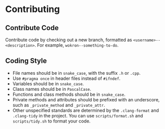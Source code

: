 # Contributing

## Contribute Code
Contribute code by checking out a new branch, formatted as `<username>--<description>`. For example, `wokron--something-to-do`.

## Coding Style

- File names should be in `snake_case`, with the suffix `.h` or `.cpp`.
- Use `#pragma once` in header files instead of `#ifndef`.
- Variables should be in `snake_case`.
- Class names should be in `PascalCase`.
- Functions and class methods should be in `snake_case`.
- Private methods and attributes should be prefixed with an underscore, such as `_private_method` and `_private_attr`.
- Other unspecified standards are determined by the `.clang-format` and `.clang-tidy` in the project. You can use `scripts/format.sh` and `scripts/tidy.sh` to format your code.
